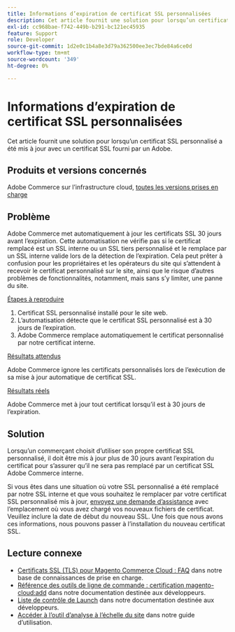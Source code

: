 ```yaml
---
title: Informations d’expiration de certificat SSL personnalisées
description: Cet article fournit une solution pour lorsqu’un certificat SSL personnalisé a été mis à jour avec un certificat SSL fourni par un Adobe.
exl-id: cc968bae-f742-449b-b291-bc121ec45935
feature: Support
role: Developer
source-git-commit: 1d2e0c1b4a8e3d79a362500ee3ec7bde84a6ce0d
workflow-type: tm+mt
source-wordcount: '349'
ht-degree: 0%

---
```


# Informations d’expiration de certificat SSL personnalisées

Cet article fournit une solution pour lorsqu’un certificat SSL personnalisé a été mis à jour avec un certificat SSL fourni par un Adobe.

## Produits et versions concernés

Adobe Commerce sur l’infrastructure cloud, [toutes les versions prises en charge](https://magento.com/sites/default/files/magento-software-lifecycle-policy.pdf)

## Problème

Adobe Commerce met automatiquement à jour les certificats SSL 30 jours avant l’expiration. Cette automatisation ne vérifie pas si le certificat remplacé est un SSL interne ou un SSL tiers personnalisé et le remplace par un SSL interne valide lors de la détection de l’expiration. Cela peut prêter à confusion pour les propriétaires et les opérateurs du site qui s’attendent à recevoir le certificat personnalisé sur le site, ainsi que le risque d’autres problèmes de fonctionnalités, notamment, mais sans s’y limiter, une panne du site.

<u>Étapes à reproduire</u>

1. Certificat SSL personnalisé installé pour le site web.
1. L’automatisation détecte que le certificat SSL personnalisé est à 30 jours de l’expiration.
1. Adobe Commerce remplace automatiquement le certificat personnalisé par notre certificat interne.

<u>Résultats attendus</u>

Adobe Commerce ignore les certificats personnalisés lors de l’exécution de sa mise à jour automatique de certificat SSL.

<u>Résultats réels</u>

Adobe Commerce met à jour tout certificat lorsqu’il est à 30 jours de l’expiration.

## Solution

Lorsqu’un commerçant choisit d’utiliser son propre certificat SSL personnalisé, il doit être mis à jour plus de 30 jours avant l’expiration du certificat pour s’assurer qu’il ne sera pas remplacé par un certificat SSL Adobe Commerce interne.

Si vous êtes dans une situation où votre SSL personnalisé a été remplacé par notre SSL interne et que vous souhaitez le remplacer par votre certificat SSL personnalisé mis à jour, [ envoyez une demande d’assistance](/help/help-center-guide/help-center/magento-help-center-user-guide.md#submit-ticket) avec l’emplacement où vous avez chargé vos nouveaux fichiers de certificat. Veuillez inclure la date de début du nouveau SSL. Une fois que nous avons ces informations, nous pouvons passer à l’installation du nouveau certificat SSL.

## Lecture connexe

* [Certificats SSL (TLS) pour Magento Commerce Cloud : FAQ](/help/how-to/general/ssl-tls-certificates-for-magento-commerce-cloud-faq.md) dans notre base de connaissances de prise en charge.
* [Référence des outils de ligne de commande : certification magento-cloud:add](https://devdocs.magento.com/guides/v2.4/reference/cli/magento-cloud.html#certificateadd) dans notre documentation destinée aux développeurs.
* [Liste de contrôle de Launch](https://devdocs.magento.com/cloud/live/site-launch-checklist.html) dans notre documentation destinée aux développeurs.
* [Accéder à l’outil d’analyse à l’échelle du site](https://docs.magento.com/user-guide/reports/site-wide-analysis-tool.html#step-2-access-site-wide-analysis-tool) dans notre guide d’utilisation.
